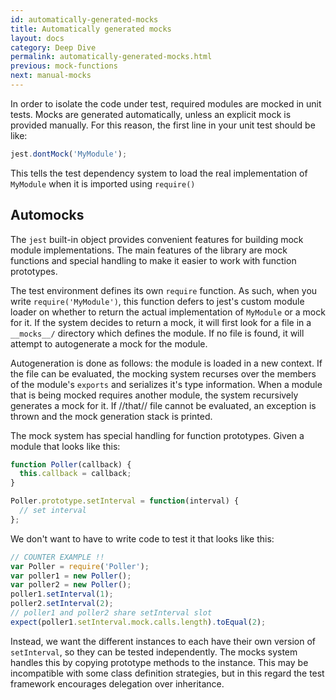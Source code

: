 ```yaml
---
id: automatically-generated-mocks
title: Automatically generated mocks
layout: docs
category: Deep Dive
permalink: automatically-generated-mocks.html
previous: mock-functions
next: manual-mocks
---
```


In order to isolate the code under test, required modules are mocked in unit tests. Mocks are generated automatically, unless an explicit mock is provided manually. For this reason, the first line in your unit test should be like:

```javascript
jest.dontMock('MyModule');
```

This tells the test dependency system to load the real implementation of `MyModule` when it is imported using `require()`

Automocks
---------

The `jest` built-in object provides convenient features for building mock module implementations. The main features of the library are mock functions and special handling to make it easier to work with function prototypes.

The test environment defines its own `require` function. As such, when you write
`require('MyModule')`, this function defers to jest's custom module loader on whether to return the actual implementation of `MyModule` or a mock for it. If the system decides to return a mock, it will first look for a file in a `__mocks__/` directory which defines the module. If no file is found, it will attempt to autogenerate a mock for the module.

Autogeneration is done as follows: the module is loaded in a new context. If the file can be evaluated, the mocking system recurses over the members of the module's `exports` and serializes it's type information. When a module that is being mocked requires another module, the system recursively generates a mock for it. If //that// file cannot be evaluated, an exception is thrown and the mock generation stack is printed.

The mock system has special handling for function prototypes. Given a module that looks like this:

```javascript
function Poller(callback) {
  this.callback = callback;
}

Poller.prototype.setInterval = function(interval) {
  // set interval
};
```

We don't want to have to write code to test it that looks like this:

```javascript
// COUNTER EXAMPLE !!
var Poller = require('Poller');
var poller1 = new Poller();
var poller2 = new Poller();
poller1.setInterval(1);
poller2.setInterval(2);
// poller1 and poller2 share setInterval slot
expect(poller1.setInterval.mock.calls.length).toEqual(2);
```

Instead, we want the different instances to each have their own version of `setInterval`, so they can be tested independently. The mocks system handles this by copying prototype methods to the instance. This may be incompatible with some class definition strategies, but in this regard the test framework encourages delegation over inheritance.
